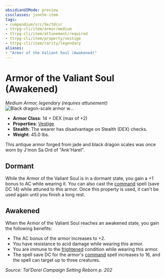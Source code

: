 ```yaml
---
obsidianUIMode: preview
cssclasses: json5e-item
tags:
- compendium/src/5e/tdcsr
- ttrpg-cli/item/armor/medium
- ttrpg-cli/item/attunement/required
- ttrpg-cli/item/property/vestige
- ttrpg-cli/item/rarity/legendary
aliases: 
- "Armor of the Valiant Soul (Awakened)"
---
```

# Armor of the Valiant Soul (Awakened)
*Medium Armor, legendary (requires attunement)*  
![Black dragon-scale armor w...](/3-Mechanics/CLI/items/img/armorofthevaliantsoul.webp#right "Black dragon-scale armor with a red sash, gold shoulder plates, and an emerald breastplate and collar with draconic markings.")  

- **Armor Class**: 14 + DEX (max of +2)
- **Properties**: [Vestige](/3-Mechanics/CLI/rules/item-properties.md#Vestige)
- **Stealth**: The wearer has disadvantage on Stealth (DEX) checks.
- **Weight**: 45.0 lbs.

This antique armor forged from jade and black dragon scales was once worn by J'mon Sa Ord of "Ank'Harel".

## Dormant

While the Armor of the Valiant Soul is in a dormant state, you gain a +1 bonus to AC while wearing it. You can also cast the [command](/3-Mechanics/CLI/spells/command.md) spell (save DC 14) while attuned to this armor. Once this property is used, it can't be used again until you finish a long rest.

## Awakened

When the Armor of the Valiant Soul reaches an awakened state, you gain the following benefits:

- The AC bonus of the armor increases to +2.  
- You have resistance to acid damage while wearing this armor.  
- You are immune to the [frightened](/3-Mechanics/CLI/rules/conditions.md#frightened) condition while wearing this armor.  
- The spell save DC for the armor's [command](/3-Mechanics/CLI/spells/command.md) spell increases to 16, and the spell can target up to three creatures.  

*Source: Tal'Dorei Campaign Setting Reborn p. 202*